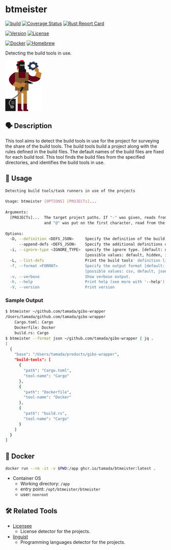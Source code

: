 # btmeister

[![build](https://github.com/tamada/btmeister/actions/workflows/build.yaml/badge.svg)](https://github.com/tamada/btmeister/actions/workflows/build.yaml)
[![Coverage Status](https://coveralls.io/repos/github/tamada/btmeister/badge.svg?branch=main)](https://coveralls.io/github/tamada/btmeister?branch=main)
[![Rust Report Card](https://rust-reportcard.xuri.me/badge/github.com/tamada/btmeister)](https://rust-reportcard.xuri.me/report/github.com/tamada/btmeister)

[![Version](https://img.shields.io/badge/Version-v0.6.1-green)](https://github.com/tamada/btmeister/releases/tag/v0.6.1)
[![License](https://img.shields.io/badge/License-MIT-green)](https://github.com/tamada/btmeister/blob/main/LICENSE)

[![Docker](https://img.shields.io/badge/Docker-ghcr.io/tamada/btmeister:0.6.0-blue?logo=docker)](https://github.com/tamada/btmeister/pkgs/container/btmeister/)
[![Homebrew](https://img.shields.io/badge/Homebrew-tamada/tap/btmeister-blue?logo=homebrew)](https://github.com/tamada/homebrew-tap)

Detecting the build tools in use.

![btmeister_logo](https://raw.githubusercontent.com/tamada/btmeister/main/site/static/images/logo.png)

## :speaking_head: Description

This tool aims to detect the build tools in use for the project for surveying the share of the build tools.
The build tools build a project along with the rules defined in the build files.
The default names of the build files are fixed for each build tool.
This tool finds the build files from the specified directories, and identifies the build tools in use.

## :runner: Usage

```sh
Detecting build tools/task runners in use of the projects

Usage: btmeister [OPTIONS] [PROJECTs]...

Arguments:
  [PROJECTs]...  The target project paths. If "-" was given, reads from stdin,
                 and "@" was put on the first character, read from the file.

Options:
  -D, --definition <DEFS_JSON>     Specify the definition of the build tools.
      --append-defs <DEFS_JSON>    Specify the additional definitions of the build tools.
  -i, --ignore-type <IGNORE_TYPE>  specify the ignore type. [default: default] 
                                   [possible values: default, hidden, ignore, git-ignore, git-global, git-exclude]
  -L, --list-defs                  Print the build tools' definition list
  -f, --format <FORMAT>            Specify the output format [default: default]
                                   [possible values: csv, default, json, xml, yaml]
  -v, --verbose                    Show verbose output.
  -h, --help                       Print help (see more with '--help')
  -V, --version                    Print version
```

### Sample Output

```sh
$ btmeister ~/github.com/tamada/gibo-wrapper
/Users/tamada/github.com/tamada/gibo-wrapper
    Cargo.toml: Cargo
    Dockerfile: Docker
    build.rs: Cargo
$ btmeister --format json ~/github.com/tamada/gibo-wrapper | jq .
[
  {
    "base": "/Users/tamada/products/gibo-wrapper",
    "build-tools": [
      {
        "path": "Cargo.toml",
        "tool-name": "Cargo"
      },
      {
        "path": "Dockerfile",
        "tool-name": "Docker"
      },
      {
        "path": "build.rs",
        "tool-name": "Cargo"
      }
    ]
  }
]
```

## :whale: Docker

```sh
docker run --rm -it -v $PWD:/app ghcr.io/tamada/btmeister:latest .
```

* Container OS
  * Working directory: `/app`
  * entry point: `/opt/btmeister/btmeister`
  * user: `nonroot`

## :hammer_and_wrench: Related Tools

* [Licensee](https://github.com/licensee/licensee)
  * License detector for the projects.
* [linguist](https://github.com/github/linguist)
  * Programming languages detector for the projects.
